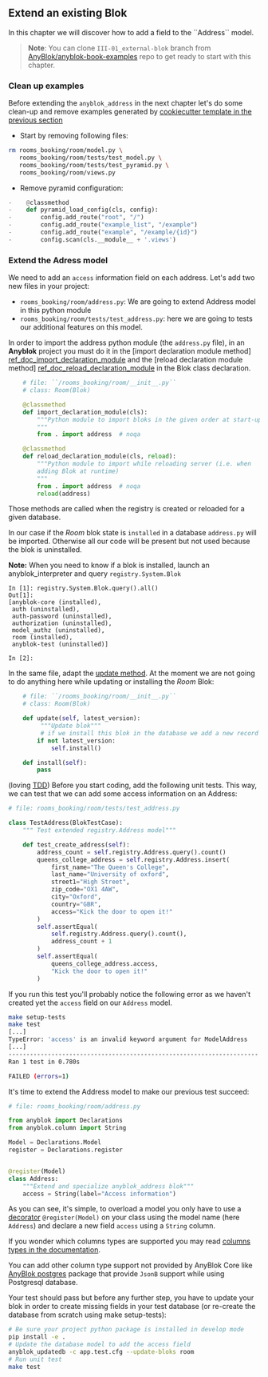 ## Extend an existing Blok

In this chapter we will discover how to add a field to the ̀ `Address`` model.

> **Note**: You can clone ``III-01_external-blok`` branch from
> [AnyBlok/anyblok-book-examples][gh_abe] repo to get ready to start
> with this chapter.

### Clean up examples

Before extending the ``anyblok_address`` in the next chapter let's do some
clean-up and remove examples generated by [cookiecutter template in
the previous section](../02_project/02_cookiecutter.md)

* Start by removing following files:

```bash
rm rooms_booking/room/model.py \
   rooms_booking/room/tests/test_model.py \
   rooms_booking/room/tests/test_pyramid.py \
   rooms_booking/room/views.py
```

* Remove pyramid configuration:

```python
-    @classmethod
-    def pyramid_load_config(cls, config):
-        config.add_route("root", "/")
-        config.add_route("example_list", "/example")
-        config.add_route("example", "/example/{id}")
-        config.scan(cls.__module__ + '.views')
```

### Extend the Adress model

We need to add an ``access`` information field on each address.
Let's add two new files in your project:

* ``rooms_booking/room/address.py``: We are going to extend Address model in
  this python module
* ``rooms_booking/room/tests/test_address.py``: here we are going to tests our
  additional features on this model.

In order to import the address python module (the ``address.py`` file), in an
**Anyblok** project you must do it in the [import declaration module method]
[ref_doc_import_declaration_module] and the [reload declaration module method]
[ref_doc_reload_declaration_module] in the Blok class declaration.


```python
    # file: ``/rooms_booking/room/__init__.py``
    # class: Room(Blok)

    @classmethod
    def import_declaration_module(cls):
        """Python module to import bloks in the given order at start-up
        """
        from . import address  # noqa

    @classmethod
    def reload_declaration_module(cls, reload):
        """Python module to import while reloading server (i.e. when
        adding Blok at runtime)
        """
        from . import address  # noqa
        reload(address)
```

Those methods are called when the registry is created or reloaded for a given
database.

In our case if the *Room* blok state is ``installed`` in a database
``address.py`` will be imported. Otherwise all our code will be present but
not used because the blok is uninstalled.

**Note:** When you need to know if a blok is installed, launch an
anyblok_interpreter and query `registry.System.Blok`

```
In [1]: registry.System.Blok.query().all()
Out[1]: 
[anyblok-core (installed),
 auth (uninstalled),
 auth-password (uninstalled),
 authorization (uninstalled),
 model_authz (uninstalled),
 room (installed),
 anyblok-test (uninstalled)]

In [2]:  
```

In the same file, adapt the [update method][ref_doc_update]. At the moment
we are not going to do anything here while updating or installing the *Room*
Blok:

```python
    # file: ``/rooms_booking/room/__init__.py``
    # class: Room(Blok)

    def update(self, latest_version):
         """Update blok"""
         # if we install this blok in the database we add a new record
        if not latest_version:
            self.install()

    def install(self):
        pass

```

(loving [TDD][wikipedia_tdd]) Before you start coding, add the following unit tests.
This way, we can test that we can add some access information on an Address:

```python
# file: rooms_booking/room/tests/test_address.py

class TestAddress(BlokTestCase):
    """ Test extended registry.Address model"""

    def test_create_address(self):
        address_count = self.registry.Address.query().count()
        queens_college_address = self.registry.Address.insert(
            first_name="The Queen's College",
            last_name="University of oxford",
            street1="High Street",
            zip_code="OX1 4AW",
            city="Oxford",
            country="GBR",
            access="Kick the door to open it!"
        )
        self.assertEqual(
            self.registry.Address.query().count(),
            address_count + 1
        )
        self.assertEqual(
            queens_college_address.access,
            "Kick the door to open it!"
        )
```

If you run this test you'll probably notice the following error as we haven't
created yet the ``access`` field on our ``Address`` model.

```bash
make setup-tests
make test
[...]
TypeError: 'access' is an invalid keyword argument for ModelAddress
[...]
----------------------------------------------------------------------
Ran 1 test in 0.780s

FAILED (errors=1)
```

It's time to extend the Address model to make our previous test succeed:

```python
# file: rooms_booking/room/address.py

from anyblok import Declarations
from anyblok.column import String

Model = Declarations.Model
register = Declarations.register


@register(Model)
class Address:
    """Extend and specialize anyblok_address blok"""
    access = String(label="Access information")
```

As you can see, it's simple, to overload a model you only have to use a
[decorator][python_decorator] ``@register(Model)`` on your class using the
model name (here ``Address``) and declare a new field ``access`` using a
``String`` column.

If you wonder which columns types are supported you may read
[columns types in the documentation][ref_doc_column_type].

You can add other column type support not provided by AnyBlok Core like
[AnyBlok postgres][anyblok_postgres] package that provide ``JsonB`` support
while using Postgresql database.

Your test should pass but before any further step, you have to update your
blok in order to create missing fields in your test database (or re-create
the database from scratch using make setup-tests):

```bash
# Be sure your project python package is installed in develop mode
pip install -e .
# Update the database model to add the access field
anyblok_updatedb -c app.test.cfg --update-bloks room
# Run unit test
make test
```

[gh_abe]: https://github.com/AnyBlok/anyblok-book-examples
[anyblok_postgres]: https://github.com/AnyBlok/anyblok_postgres
[wikipedia_tdd]: https://fr.wikipedia.org/wiki/Test_driven_development
[python_decorator]: https://www.python.org/dev/peps/pep-0318/
[ref_doc_column_type]: https://doc.anyblok.org/en/latest/MEMENTO.html#column
[ref_doc_import_declaration_module]: http://doc.anyblok.org/en/latest/MEMENTO.html#blok
[ref_doc_reload_declaration_module]: http://doc.anyblok.org/en/latest/MEMENTO.html#blok
[ref_doc_update]: http://doc.anyblok.org/en/latest/MEMENTO.html#blok
